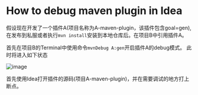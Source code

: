 # How to debug maven plugin in Idea
假设现在开发了一个插件A(项目名称为A-maven-plugin，该插件包含goal=gen),在发布到私服或者执行```mvn
install```安装到本地仓库后。在项目B中引用插件A。

首先在项目B的Terminal中使用命令```mvnDebug A:gen```开启插件A的debug模式。
此时将进入如下状态  

![image](https://github.com/johnxue2013/docs/blob/master/images/maven/mvnDebug.png)  

首先使用Idea打开插件的源码(项目A-maven-plugin)，并在需要调试的地方打上断点。
